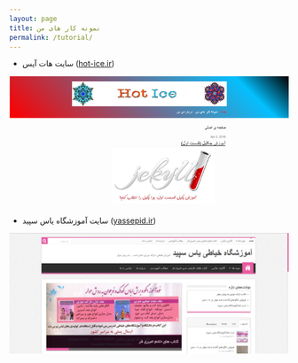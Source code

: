 ```yaml
---
layout: page
title: نمونه کار های من
permalink: /tutorial/
---
```

 * سایت هات آیس ([hot-ice.ir](http://hot-ice.ir/))

![هات آیس](/hotice.png)

 * سایت آموزشگاه یاس سپید ([yassepid.ir](http://yassepid.ir/))

![yassepid.ir](/yassepid.png)